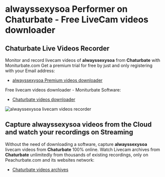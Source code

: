 # alwayssexysoa Performer on Chaturbate - Free LiveCam videos downloader

## Chaturbate Live Videos Recorder

Monitor and record livecam videos of **alwayssexysoa** from **Chaturbate** with Moniturbate.com
Get a premium trial for free by just and only registering with your Email address:
* [alwayssexysoa Premium videos downloader](https://moniturbate.com/request-demo-licence-key.html)

Free livecam videos downloader - Moniturbate Software:
* [Chaturbate videos downloader](https://moniturbate.com/moniturbate-download-software.html)

![alwayssexysoa livecam videos recorder](https://peachurnet.com/templates/moniturbate-software.png)


## Capture alwayssexysoa videos from the Cloud and watch your recordings on Streaming

Without the need of downloading a software, capture **alwayssexysoa** livecam videos from **Chaturbate** 100% online.
Watch Livecam archives from **Chaturbate** unlimitedly from thousands of existing recordings, only on Peachurbate.com and its websites network:
* [Chaturbate videos archives](https://peachurnet.com/)